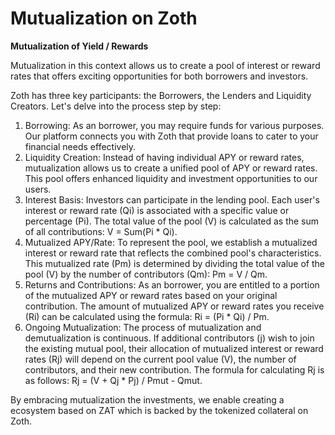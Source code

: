# Mutualization on Zoth

**Mutualization of Yield / Rewards**

Mutualization in this context allows us to create a pool of interest or reward rates that offers exciting opportunities for both borrowers and investors.

Zoth has three key participants: the Borrowers, the Lenders and Liquidity Creators. Let's delve into the process step by step:

1. Borrowing: As an borrower, you may require funds for various purposes. Our platform connects you with Zoth that provide loans to cater to your financial needs effectively.
2. Liquidity Creation: Instead of having individual APY or reward rates, mutualization allows us to create a unified pool of APY or reward rates. This pool offers enhanced liquidity and investment opportunities to our users.
3. Interest Basis: Investors can participate in the lending pool. Each user's interest or reward rate (Qi) is associated with a specific value or percentage (Pi). The total value of the pool (V) is calculated as the sum of all contributions: V = Sum(Pi \* Qi).
4. Mutualized APY/Rate: To represent the pool, we establish a mutualized interest or reward rate that reflects the combined pool's characteristics. This mutualized rate (Pm) is determined by dividing the total value of the pool (V) by the number of contributors (Qm): Pm = V / Qm.
5. Returns and Contributions: As an borrower, you are entitled to a portion of the mutualized APY or reward rates based on your original contribution. The amount of mutualized APY or reward rates you receive (Ri) can be calculated using the formula: Ri = (Pi \* Qi) / Pm.
6. Ongoing Mutualization: The process of mutualization and demutualization is continuous. If additional contributors (j) wish to join the existing mutual pool, their allocation of mutualized interest or reward rates (Rj) will depend on the current pool value (V), the number of contributors, and their new contribution. The formula for calculating Rj is as follows: Rj = (V + Qj \* Pj) / Pmut - Qmut.

By embracing mutualization the investments, we enable creating a ecosystem based on ZAT which is backed by the tokenized collateral on Zoth.
